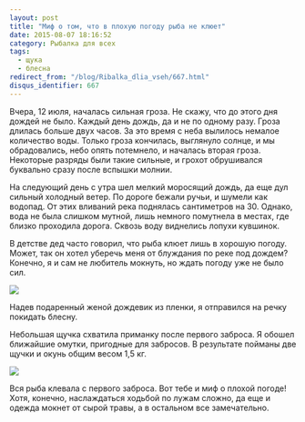 ```yaml
---
layout: post
title: "Миф о том, что в плохую погоду рыба не клюет"
date: 2015-08-07 18:16:52
category: Рыбалка для всех
tags:
  - щука
  - блесна
redirect_from: "/blog/Ribalka_dlia_vseh/667.html"
disqus_identifier: 667
---
```

Вчера, 12 июля, началась сильная гроза. Не скажу, что до этого дня
дождей не было. Каждый день дождь, да и не по одному разу. Гроза длилась
больше двух часов. За это время с неба вылилось немалое количество воды.
Только гроза кончилась, выглянуло солнце, и мы обрадовались, небо опять
потемнело, и началась вторая гроза. Некоторые разряды были такие
сильные, и грохот обрушивался буквально сразу после вспышки молнии.

На следующий день с утра шел мелкий моросящий дождь, да еще дул сильный
холодный ветер. По дороге бежали ручьи, и шумели как водопад. От этих
вливаний река поднялась сантиметров на 30. Однако, вода не была слишком
мутной, лишь немного помутнела в местах, где близко проходила дорога.
Сквозь воду виднелись лопухи кувшинок.

В детстве дед часто говорил, что рыба клюет лишь в хорошую погоду.
Может, так он хотел уберечь меня от блуждания по реке под дождем?
Конечно, я и сам не любитель мокнуть, но ждать погоду уже не было сил.

![](https://img-fotki.yandex.ru/get/15506/13906080.55/0_a2406_97c75a83_XXL.jpg)

Надев подаренный женой дождевик из пленки, я отправился на речку
покидать блесну.

Небольшая щучка схватила приманку после первого заброса. Я обошел
ближайшие омутки, пригодные для забросов. В результате пойманы две щучки
и окунь общим весом 1,5 кг.

![](https://img-fotki.yandex.ru/get/11/13906080.55/0_a2407_1be797ff_XXL.jpg)

Вся рыба клевала с первого заброса. Вот тебе и миф о плохой погоде!
Хотя, конечно, наслаждаться ходьбой по лужам сложно, да еще и одежда
мокнет от сырой травы, а в остальном все замечательно.
